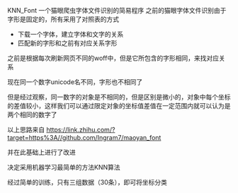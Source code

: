 KNN_Font
一个猫眼爬虫字体文件识别的简易程序
之前的猫眼字体文件识别由于字形是固定的，所有采用了对照表的方式
* 下载一个字体，建立字体和文字的关系
* 匹配新的字形和之前有对应关系字形

之前是根据每次刷新网页不同的woff中，但是它所包含的字形相同，来找对应关系

现在同一个数字unicode名不同，字形也不相同了

但是经过观察，同一数字的对象是不相同的，但是区别是微小的，对象中每个坐标的差值较小，这样我们可以通过限定对象的坐标值差值在一定范围内就可以认为是两个相同的数字了

以上思路来自
https://link.zhihu.com/?target=https%3A//github.com/Ingram7/maoyan_font

并在此基础上进行了改进

决定采用机器学习最简单的方法KNN算法

经过简单的训练，只有三组数据（30条），即可将坐标分类

